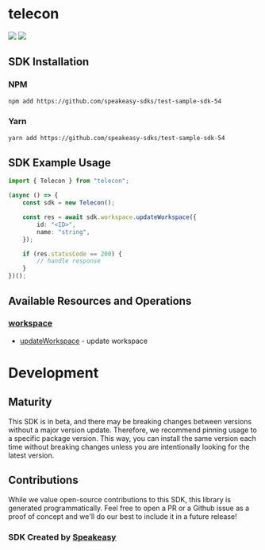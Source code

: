 # telecon

<div align="left">
    <a href="https://speakeasyapi.dev/"><img src="https://custom-icon-badges.demolab.com/badge/-Built%20By%20Speakeasy-212015?style=for-the-badge&logoColor=FBE331&logo=speakeasy&labelColor=545454" /></a>
    <a href="https://github.com/speakeasy-sdks/test-sample-sdk-54.git/actions"><img src="https://img.shields.io/github/actions/workflow/status/speakeasy-sdks/test-sample-sdk-54/speakeasy_sdk_generation.yml?style=for-the-badge" /></a>
    
</div>

<!-- Start SDK Installation -->
## SDK Installation

### NPM

```bash
npm add https://github.com/speakeasy-sdks/test-sample-sdk-54
```

### Yarn

```bash
yarn add https://github.com/speakeasy-sdks/test-sample-sdk-54
```
<!-- End SDK Installation -->

## SDK Example Usage
<!-- Start SDK Example Usage -->
```typescript
import { Telecon } from "telecon";

(async () => {
    const sdk = new Telecon();

    const res = await sdk.workspace.updateWorkspace({
        id: "<ID>",
        name: "string",
    });

    if (res.statusCode == 200) {
        // handle response
    }
})();

```
<!-- End SDK Example Usage -->

<!-- Start SDK Available Operations -->
## Available Resources and Operations


### [workspace](docs/sdks/workspace/README.md)

* [updateWorkspace](docs/sdks/workspace/README.md#updateworkspace) - update workspace
<!-- End SDK Available Operations -->

<!-- Start Dev Containers -->

<!-- End Dev Containers -->

<!-- Placeholder for Future Speakeasy SDK Sections -->

# Development

## Maturity

This SDK is in beta, and there may be breaking changes between versions without a major version update. Therefore, we recommend pinning usage
to a specific package version. This way, you can install the same version each time without breaking changes unless you are intentionally
looking for the latest version.

## Contributions

While we value open-source contributions to this SDK, this library is generated programmatically.
Feel free to open a PR or a Github issue as a proof of concept and we'll do our best to include it in a future release!

### SDK Created by [Speakeasy](https://docs.speakeasyapi.dev/docs/using-speakeasy/client-sdks)
